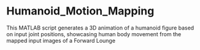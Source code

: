 # Humanoid_Motion_Mapping
This MATLAB script generates a 3D animation of a humanoid figure based on input joint positions, showcasing human body movement from the mapped input images of a Forward Lounge
